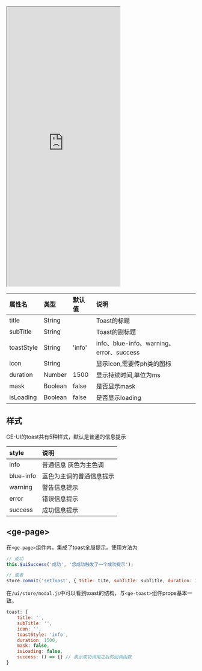 <div class="simulator">
    <iframe src="https://h5.geui.xyz/#/pages/component/toast" height="740px"></iframe>
</div>


|属性名|类型|默认值|说明|
|:----|:----|:----|:----|
|title      |String |       |Toast的标题|
|subTitle   |String |       |Toast的副标题|
|toastStyle |String |'info' |info、blue-info、warning、error、success|
|icon       |String |       |显示icon,需要传ph类的图标|
|duration   |Number |1500   |显示持续时间,单位为ms|
|mask       |Boolean|false  |是否显示mask|
|isLoading  |Boolean|false  |是否显示loading|

## 样式
GE-UI的toast共有5种样式，默认是普通的信息提示

|style      |说明|
|:----|:----|
|info       |普通信息 灰色为主色调|
|blue-info  |蓝色为主调的普通信息提示|
|warning    |警告信息提示|
|error      |错误信息提示|
|success    |成功信息提示|

## \<ge-page\>
在`<ge-page>`组件内，集成了toast全局提示。使用方法为

```js
// 成功
this.$uiSuccess('成功', '您成功触发了一个成功提示');

// 或者
store.commit('setToast', { title: tite, subTitle: subTitle, duration: 1500, toastStyle: 'success'});
```

在`/ui/store/modal.js`中可以看到toast的结构，与`<ge-toast>`组件props基本一致。
```js
toast: {
    title: '',
    subTitle: '',
    icon: '',
    toastStyle: 'info',
    duration: 1500,
    mask: false,
    isLoading: false,
    success: () => {} // 表示成功调用之后的回调函数
}
```